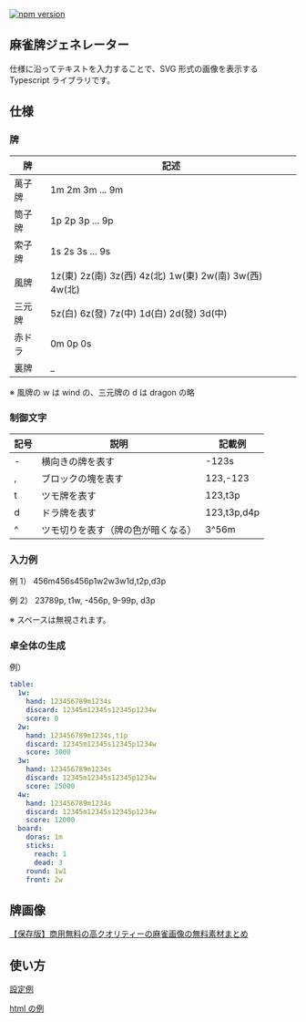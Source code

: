 [![npm version](https://badge.fury.io/js/@konoui%2Fmjimage.svg)](https://badge.fury.io/js/@konoui%2Fmjimage)

## 麻雀牌ジェネレーター

仕様に沿ってテキストを入力することで、SVG 形式の画像を表示する Typescript ライブラリです。

## 仕様

### 牌

| 牌     | 記述                                                    |
| ------ | ------------------------------------------------------- |
| 萬子牌 | 1m 2m 3m ... 9m                                         |
| 筒子牌 | 1p 2p 3p ... 9p                                         |
| 索子牌 | 1s 2s 3s ... 9s                                         |
| 風牌   | 1z(東) 2z(南) 3z(西) 4z(北) 1w(東) 2w(南) 3w(西) 4w(北) |
| 三元牌 | 5z(白) 6z(發) 7z(中) 1d(白) 2d(發) 3d(中)               |
| 赤ドラ | 0m 0p 0s 　                                             |
| 裏牌   | \_                                                      |

※ 風牌の w は wind の、三元牌の d は dragon の略

### 制御文字

| 記号 | 説明                               | 記載例      |
| ---- | ---------------------------------- | ----------- |
| \-   | 横向きの牌を表す                   | -123s       |
| ,    | ブロックの塊を表す                 | 123,-123    |
| t    | ツモ牌を表す                       | 123,t3p     |
| d    | ドラ牌を表す                       | 123,t3p,d4p |
| ^    | ツモ切りを表す（牌の色が暗くなる） | 3^56m       |

### 入力例

例 1）
456m456s456p1w2w3w1d,t2p,d3p

例 2）
23789p, t1w, -456p, 9-99p, d3p

※ スペースは無視されます。

### 卓全体の生成

例）

```yaml
table:
  1w:
    hand: 123456789m1234s
    discard: 12345m12345s12345p1234w
    score: 0
  2w:
    hand: 123456789m1234s,t1p
    discard: 12345m12345s12345p1234w
    score: 3000
  3w:
    hand: 123456789m1234s
    discard: 12345m12345s12345p1234w
    score: 25000
  4w:
    hand: 123456789m1234s
    discard: 12345m12345s12345p1234w
    score: 12000
  board:
    doras: 1m
    sticks:
      reach: 1
      dead: 3
    round: 1w1
    front: 2w
```

## 牌画像

[【保存版】商用無料の高クオリティーの麻雀画像の無料素材まとめ](https://majandofu.com/mahjong-images)

## 使い方

[設定例](doc/configuration.md)

[html の例](browser-mjimage/example/index.html)
